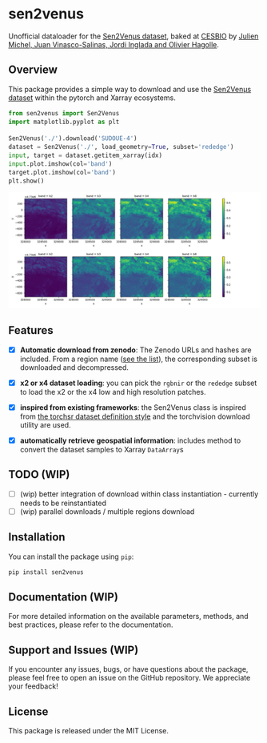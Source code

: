 # sen2venus
Unofficial dataloader for the [Sen2Venµs dataset](https://zenodo.org/record/6514159), baked at [CESBIO](https://www.cesbio.cnrs.fr/) by [Julien Michel, Juan Vinasco-Salinas, Jordi Inglada and Olivier Hagolle](https://doi.org/10.3390/data7070096).

## Overview

This package provides a simple way to download and use the [Sen2Venµs dataset](https://zenodo.org/record/6514159) within the pytorch and Xarray ecosystems.

```python
from sen2venus import Sen2Venus
import matplotlib.pyplot as plt

Sen2Venus('./').download('SUDOUE-4')
dataset = Sen2Venus('./', load_geometry=True, subset='rededge')
input, target = dataset.getitem_xarray(idx)
input.plot.imshow(col='band')
target.plot.imshow(col='band')
plt.show()
```
![Matching Sentinel 2 and Venus samples](examples/samples_sentinel_venus.png)

## Features

- [x] **Automatic download from zenodo**: The Zenodo URLs and hashes are included. From a region name ([see the list](https://zenodo.org/record/6514159)), the corresponding subset is downloaded and decompressed. 

- [x] **x2 or x4 dataset loading**: you can pick the `rgbnir` or the `rededge` subset to load the x2 or the x4 low and high resolution patches.

- [x] **inspired from existing frameworks**: the Sen2Venus class is inspired from [the torchsr dataset definition style](https://github.com/Coloquinte/torchSR/tree/main/torchsr/datasets) and the torchvision download utility are used.

- [x] **automatically retrieve geospatial information**: includes method to convert the dataset samples to Xarray `DataArray`s

## TODO (WIP)

- [ ] (wip) better integration of download within class instantiation - currently needs to be reinstantiated
- [ ] (wip) parallel downloads / multiple regions download

## Installation

You can install the package using `pip`:

```bash
pip install sen2venus 
```

## Documentation (WIP)

For more detailed information on the available parameters, methods, and best practices, please refer to the documentation.

## Support and Issues (WIP)

If you encounter any issues, bugs, or have questions about the package, please feel free to open an issue on the GitHub repository. We appreciate your feedback!

## License

This package is released under the MIT License.